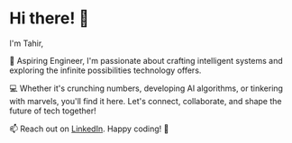 # Hi there! 👋

I'm Tahir,

🚀 Aspiring Engineer, I'm passionate about crafting intelligent systems and exploring the infinite possibilities technology offers.

💻 Whether it's crunching numbers, developing AI algorithms, or tinkering with marvels, you'll find it here. Let's connect, collaborate, and shape the future of tech together!

📫 Reach out on [LinkedIn](www.linkedin.com/in/khan-tahir). Happy coding! 🚀


<!---
khan-tahir/khan-tahir is a ✨ special ✨ repository because its `README.md` (this file) appears on your GitHub profile.
You can click the Preview link to take a look at your changes.
--->
